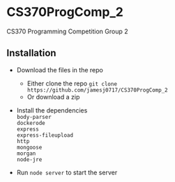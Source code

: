 # CS370ProgComp_2

CS370 Programming Competition Group 2

## Installation

- Download the files in the repo

  - Either clone the repo `git clone https://github.com/jamesj0717/CS370ProgComp_2`
  - Or download a zip

- Install the dependencies  
    `body-parser`  
    `dockerode`  
    `express`  
    `express-fileupload`  
    `http`  
    `mongoose`  
    `morgan`  
    `node-jre`

- Run `node server` to start the server
